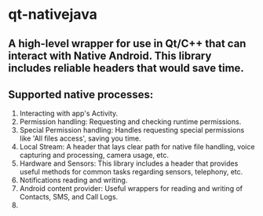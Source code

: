 # qt-nativejava
## A high-level wrapper for use in Qt/C++ that can interact with Native Android. This library includes reliable headers that would save time. 
## Supported native processes:
1. Interacting with app's Activity.
2. Permission handling: Requesting and checking runtime permissions.
3. Special Permission handling: Handles requesting special permissions like 'All files access', saving you time.
4. Local Stream: A header that lays clear path for native file handling, voice capturing and processing, camera usage, etc.
5. Hardware and Sensors: This library includes a header that provides useful methods for common tasks regarding sensors, telephony, etc.
6. Notifications reading and writing.
7. Android content provider: Useful wrappers for reading and writing of Contacts, SMS, and Call Logs.
8. 
